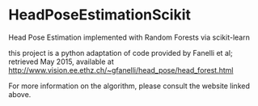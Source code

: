 # HeadPoseEstimationScikit
Head Pose Estimation implemented with Random Forests via scikit-learn

this project is a python adaptation of code provided by Fanelli et al;
retrieved May 2015, available at
http://www.vision.ee.ethz.ch/~gfanelli/head_pose/head_forest.html

For more information on the algorithm, please consult the website linked above.
